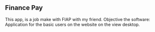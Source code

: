 ## Finance Pay 

This app, is a job make with FIAP with my friend.
Objective the software: Application for the basic users on the website on the view desktop.
